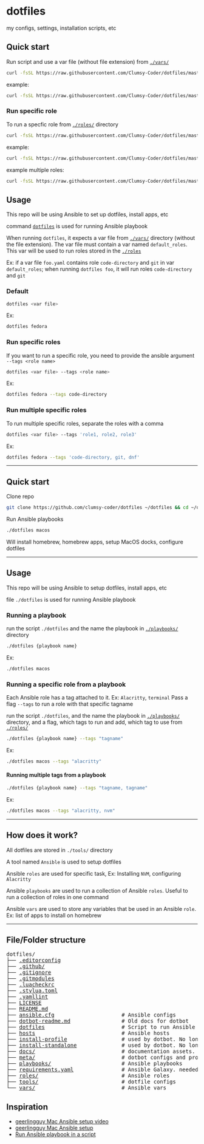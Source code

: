 # dotfiles

my configs, settings, installation scripts, etc

## Quick start

Run script and use a var file (without file extension) from [`./vars/`](./vars)

```bash
curl -fsSL https://raw.githubusercontent.com/Clumsy-Coder/dotfiles/master/bin/dotfiles.sh | bash -s -- <var filename without file extension>
```

example:

```bash
curl -fsSL https://raw.githubusercontent.com/Clumsy-Coder/dotfiles/master/bin/dotfiles.sh | bash -s -- fedora
```

### Run specific role

To run a specfic role from [`./roles/`](./roles/) directory

```bash
curl -fsSL https://raw.githubusercontent.com/Clumsy-Coder/dotfiles/master/bin/dotfiles.sh | bash -s -- <var filename> --tags <role name>
```

example:

```bash
curl -fsSL https://raw.githubusercontent.com/Clumsy-Coder/dotfiles/master/bin/dotfiles.sh | bash -s -- fedora --tags code-directory
```

example multiple roles:

```bash
curl -fsSL https://raw.githubusercontent.com/Clumsy-Coder/dotfiles/master/bin/dotfiles.sh | bash -s -- fedora --tags 'code-directory, dnf'
```

## Usage

This repo will be using Ansible to set up dotfiles, install apps, etc

command [`dotfiles`](./bin/dotfiles.sh) is used for running Ansible playbook

When running `dotfiles`, it expects a var file from [`./vars/`](./vars) directory (without the file extension).
The var file must contain a var named `default_roles`. This var will be used to run roles stored in the [`./roles`](./roles)

Ex: if a var file `foo.yaml` contains role `code-directory` and `git` in var `default_roles`; when running `dotfiles foo`, it will run roles `code-directory` and `git`

### Default

```bash
dotfiles <var file>
```

Ex:

```bash
dotfiles fedora
```

### Run specific roles

If you want to run a specific role, you need to provide the ansible argument `--tags <role name>`

```bash
dotfiles <var file> --tags <role name>
```

Ex:

```bash
dotfiles fedora --tags code-directory
```

### Run multiple specific roles

To run multiple specific roles, separate the roles with a comma

```bash
dotfiles <var file> --tags 'role1, role2, role3'
```

Ex:

```bash
dotfiles fedora --tags 'code-directory, git, dnf'
```

---

## Quick start

Clone repo

```bash
git clone https://github.com/clumsy-coder/dotfiles ~/dotfiles && cd ~/dotfiles
```

Run Ansible playbooks

```bash
./dotfiles macos
```

Will install homebrew, homebrew apps, setup MacOS docks, configure dotfiles

---

## Usage

This repo will be using Ansible to setup dotfiles, install apps, etc

file `./dotfiles` is used for running Ansible playbook

### Running a playbook

run the script `./dotfiles` and the name the playbook in [`./playbooks/`](./playbooks/) directory

```bash
./dotfiles {playbook name}
```

Ex:

```bash
./dotfiles macos
```

### Running a specific role from a playbook

Each Ansible role has a tag attached to it. Ex: `Alacritty`, `terminal`
Pass a flag `--tags` to run a role with that specific tagname

run the script `./dotfiles`, and the name the playbook in [`./playbooks/`](./playbooks/)
directory, and a flag, which tags to run and add, which tag to use from [`./roles/`](./roles/)

```bash
./dotfiles {playbook name} --tags "tagname"
```

Ex:

```bash
./dotfiles macos --tags "alacritty"
```

#### Running multiple tags from a playbook

```bash
./dotfiles {playbook name} --tags "tagname, tagname"
```

Ex:

```bash
./dotfiles macos --tags "alacritty, nvm"
```

---

## How does it work?

All dotfiles are stored in `./tools/` directory

A tool named `Ansible` is used to setup dotfiles

Ansible `roles` are used for specific task, Ex: Installing `NVM`, configuring `Alacritty`

Ansible `playbooks` are used to run a collection of Ansible `roles`. Useful to run a collection of roles in one command

Ansible `vars` are used to store any variables that be used in an Ansible `role`. Ex: list of apps to install on homebrew

---

## File/Folder structure

<pre>
dotfiles/
├── <a href="./.editorconfig">.editorconfig</a>
├── <a href="./.github/">.github/</a>
├── <a href="./.gitignore">.gitignore</a>
├── <a href="./.gitmodules">.gitmodules</a>
├── <a href="./.luacheckrc">.luacheckrc</a>
├── <a href="./.stylua.toml">.stylua.toml</a>
├── <a href="./.yamllint">.yamllint</a>
├── <a href="./LICENSE">LICENSE</a>
├── <a href="./README.md">README.md</a>
├── <a href="./ansible.cfg">ansible.cfg</a>                     # Ansible configs
├── <a href="./dotbot-readme.md">dotbot-readme.md</a>                # Old docs for dotbot
├── <a href="./dotfiles">dotfiles</a>                        # Script to run Ansible
├── <a href="./hosts">hosts</a>                           # Ansible hosts
├── <a href="./install-profile">install-profile</a>                 # used by dotbot. No longer in use
├── <a href="./install-standalone">install-standalone</a>              # used by dotbot. No longer in use
├── <a href="./docs/">docs/</a>                           # documentation assets. Ex: screenshots
├── <a href="./meta/">meta/</a>                           # dotbot configs and profiles. No longer in use
├── <a href="./playbooks/">playbooks/</a>                      # Ansible playbooks
├── <a href="./requirements.yaml">requirements.yaml</a>               # Ansible Galaxy. needed before running Ansible
├── <a href="./roles/">roles/</a>                          # Ansible roles
├── <a href="./tools/">tools/</a>                          # dotfile configs
└── <a href="./vars/">vars/</a>                           # Ansible vars
</pre>

## Inspiration

- [geerlingguy Mac Ansible setup video](https://youtu.be/1VhPVu5EK5o?si=3dpZaRqs_Ux5GK-E)
- [geerlingguy Mac Ansible setup](https://github.com/geerlingguy/mac-dev-playbook)
- [Run Ansible playbook in a script](https://github.com/frdmn/dotfiles/tree/master)
